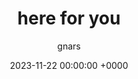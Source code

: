 ---
layout: post
title: here for you
description:
date: 2023-11-22 00:00:00 +0000
permalink: /here-for-you/
author: gnars
image: https://ipfs.decentralized-content.com/ipfs/bafkreieqabpknzhglk52qtqsceu4hcaxtonq3b7ycu3s3zrb3nr2zobrvi
image_caption:
video_embed: https://zora.co/collect/zora:0xd11f5c95a167afdb94a990dd2ff21086df0c39da/2/embed?referrer=0x11404F59b482a173c22BbA38e1C3FB83f7B2607A
tags: [snowboarding, skiing, releases]
featured: true
---